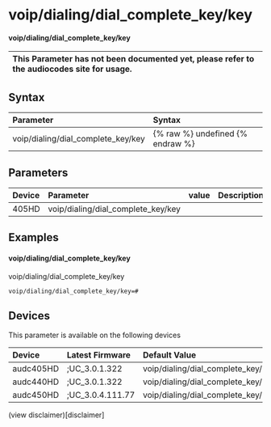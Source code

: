 ﻿---
description: voip/dialing/dial_complete_key/key
search: false
---

# voip/dialing/dial_complete_key/key

#### voip/dialing/dial_complete_key/key


| This Parameter has not been documented yet, please refer to the audiocodes site for usage.  |
| :--- |

## Syntax
| Parameter | Syntax |
| :--- | :--- |
|voip/dialing/dial_complete_key/key | {% raw %} undefined {% endraw %} |

## Parameters
|Device|Parameter|value|Description|
|:---|:---|:---|:---|
| 405HD | voip/dialing/dial_complete_key/key |  |  |

## Examples
#### voip/dialing/dial_complete_key/key

voip/dialing/dial_complete_key/key

```
voip/dialing/dial_complete_key/key=#
```

## Devices
This parameter is available on the following devices

| Device | Latest Firmware | Default Value |
|:---|:---|:---|
| audc405HD | ;UC_3.0.1.322 | voip/dialing/dial_complete_key/key=# 
| audc440HD | ;UC_3.0.1.322 | voip/dialing/dial_complete_key/key=# 
| audc450HD | ;UC_3.0.4.111.77 | voip/dialing/dial_complete_key/key=# 

(view disclaimer)[disclaimer]

